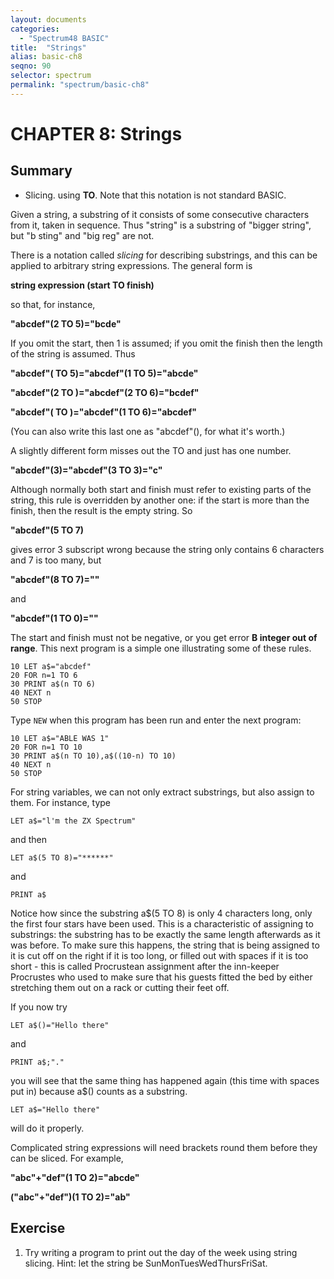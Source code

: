 ```yaml
---
layout: documents
categories: 
  - "Spectrum48 BASIC"
title:  "Strings"
alias: basic-ch8
seqno: 90
selector: spectrum
permalink: "spectrum/basic-ch8"
---
```


# CHAPTER 8: Strings

## Summary

- Slicing. using **TO**. Note that this notation is not standard BASIC.

Given a string, a substring of it consists of some consecutive characters from it, taken in sequence. Thus "string" is a substring of "bigger string", but "b
sting" and "big reg" are not.

There is a notation called *slicing* for describing substrings, and this can be applied to arbitrary string expressions. The general form is

**string expression (start TO finish)**

so that, for instance,

**"abcdef"(2 TO 5)="bcde"**

If you omit the start, then 1 is assumed; if you omit the finish then the length of the string is assumed. Thus

**"abcdef"( TO 5)="abcdef"(1 TO 5)="abcde"**

**"abcdef"(2 TO )="abcdef"(2 TO 6)="bcdef"**

**"abcdef"( TO )="abcdef"(1 TO 6)="abcdef"**

(You can also write this last one as "abcdef"(), for what it's worth.)

A slightly different form misses out the TO and just has one number.

**"abcdef"(3)="abcdef"(3 TO 3)="c"**

Although normally both start and finish must refer to existing parts of the string, this rule is overridden by another one: if the start is more than the
finish, then the result is the empty string. So

**"abcdef"(5 TO 7)**

gives error 3 subscript wrong because the string only contains 6 characters and 7 is too many, but

**"abcdef"(8 TO 7)=""**

and

**"abcdef"(1 TO 0)=""**

The start and finish must not be negative, or you get error **B integer out of range**. This next program is a simple one illustrating some of these rules.

```
10 LET a$="abcdef"
20 FOR n=1 TO 6
30 PRINT a$(n TO 6)
40 NEXT n
50 STOP
```

Type `NEW` when this program has been run and enter the next program:

```
10 LET a$="ABLE WAS 1"
20 FOR n=1 TO 10
30 PRINT a$(n TO 10),a$((10-n) TO 10)
40 NEXT n
50 STOP
```

For string variables, we can not only extract substrings, but also assign to them. For instance, type

```LET a$="l'm the ZX Spectrum"```

and then

```LET a$(5 TO 8)="******"```

and

```PRINT a$```

Notice how since the substring a$(5 TO 8) is only 4 characters long, only the first four stars have been used. This is a characteristic of assigning to
substrings: the substring has to be exactly the same length afterwards as it was before. To make sure this happens, the string that is being assigned to it is
cut off on the right if it is too long, or filled out with spaces if it is too short - this is called Procrustean assignment after the inn-keeper Procrustes
who used to make sure that his guests fitted the bed by either stretching them out on a rack or cutting their feet off.

If you now try

```LET a$()="Hello there"```

and

```PRINT a$;"."```

you will see that the same thing has happened again (this time with spaces put in) because a$() counts as a substring.

```LET a$="Hello there"```

will do it properly.

Complicated string expressions will need brackets round them before they can be sliced. For example,

**"abc"+"def"(1 TO 2)="abcde"**

**("abc"+"def")(1 TO 2)="ab"**

 
## Exercise

1. Try writing a program to print out the day of the week using string slicing.
Hint: let the string be SunMonTuesWedThursFriSat.
